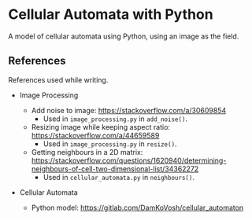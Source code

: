 # Cellular Automata with Python

A model of cellular automata using Python, using an image as the field.

## References

References used while writing.

- Image Processing
  - Add noise to image: <https://stackoverflow.com/a/30609854>
    - Used in `image_processing.py` in `add_noise()`.
  - Resizing image while keeping aspect ratio: <https://stackoverflow.com/a/44659589>
    - Used in `image_processing.py` in `resize()`.
  - Getting neighbours in a 2D matrix: <https://stackoverflow.com/questions/1620940/determining-neighbours-of-cell-two-dimensional-list/34362272>
    - Used in `cellular_automata.py` in  `neighbours()`.

- Cellular Automata
  - Python model: <https://gitlab.com/DamKoVosh/cellular_automaton>
